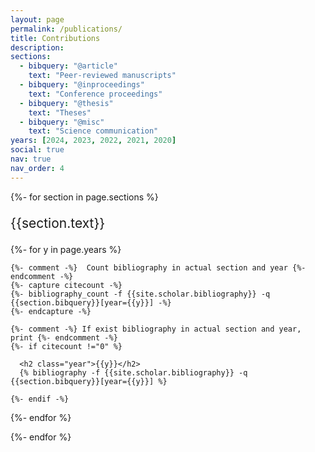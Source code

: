 ```yaml
---
layout: page
permalink: /publications/
title: Contributions
description:
sections:
  - bibquery: "@article"
    text: "Peer-reviewed manuscripts"
  - bibquery: "@inproceedings"
    text: "Conference proceedings"
  - bibquery: "@thesis"
    text: "Theses"
  - bibquery: "@misc"
    text: "Science communication"
years: [2024, 2023, 2022, 2021, 2020]
social: true
nav: true
nav_order: 4
---
```


<!-- _pages/publications.md -->
<div class="publications">

{%- for section in page.sections %}
  <a id="{{section.text}}"></a>
  <p class="bibtitle" style="font-size: 1.5em;">{{section.text}}</p>
  {%- for y in page.years %}

    {%- comment -%}  Count bibliography in actual section and year {%- endcomment -%}
    {%- capture citecount -%}
    {%- bibliography_count -f {{site.scholar.bibliography}} -q {{section.bibquery}}[year={{y}}] -%}
    {%- endcapture -%}

    {%- comment -%} If exist bibliography in actual section and year, print {%- endcomment -%}
    {%- if citecount !="0" %}

      <h2 class="year">{{y}}</h2>
      {% bibliography -f {{site.scholar.bibliography}} -q {{section.bibquery}}[year={{y}}] %}

    {%- endif -%}

  {%- endfor %}

{%- endfor %}

</div>
